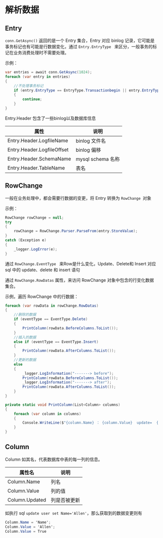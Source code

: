 # 解析数据

## Entry

`conn.GetAsync()` 返回的是一个 Entry 集合，Entry 对应 binlog 记录，它可能是事务标记也有可能是行数据变化，通过 `Entry.EntryType ` 来区分，一般事务的标记在业务消费处理时不需要处理。

示例：

````csharp
var entries = await conn.GetAsync(1024);
foreach (var entry in entries)
{
    //不处理事务标记
    if (entry.EntryType == EntryType.Transactionbegin || entry.EntryType == EntryType.Transactionend)
    {
        continue;
    }
}
````

Entry.Header 包含了一些binlog以及数据库信息

| 属性                       | 说明              |
| -------------------------- | ----------------- |
| Entry.Header.LogfileName   | binlog 文件名     |
| Entry.Header.LogfileOffset | binlog 偏移       |
| Entry.Header.SchemaName    | mysql schema 名称 |
| Entry.Header.TableName     | 表名              |

## RowChange

一般在业务处理中，都会需要行数据的变更，将 Entry 转换为 `RowChange `对象

示例：

````csharp
RowChange rowChange = null;
try
{
    rowChange = RowChange.Parser.ParseFrom(entry.StoreValue);
}
catch (Exception e)
{
    _logger.LogError(e);
}
````

通过 `RowChange.EventType ` 来Row是什么变化，Update、Delete和 Insert 对应 sql 中的 update、delete 和 insert 语句

通过 `RowChange.RowDatas` 属性，来访问 RowChange 对象中包含的行变化数据集合。

示例，遍历 RowChange 中的行数据：

````csharp
foreach (var rowData in rowChange.RowDatas)
{
    //删除的数据
    if (eventType == EventType.Delete)
    {
        PrintColumn(rowData.BeforeColumns.ToList());
    }
    //插入的数据
    else if (eventType == EventType.Insert)
    {
        PrintColumn(rowData.AfterColumns.ToList());
    }
    //更新的数据
    else
    {
        _logger.LogInformation("-------> before");
        PrintColumn(rowData.BeforeColumns.ToList());
        _logger.LogInformation("-------> after");
        PrintColumn(rowData.AfterColumns.ToList());
    }
}

private static void PrintColumn(List<Column> columns)
{
    foreach (var column in columns)
    {
        Console.WriteLine($"{column.Name} ： {column.Value}  update=  {column.Updated}");
    }
}
````

## Column

Column 如其名，代表数据库中表的每一列的信息。

| 属性名         | 说明         |
| -------------- | ------------ |
| Column.Name    | 列名         |
| Column.Value   | 列的值       |
| Column.Updated | 列是否被更新 |

如执行 sql `update user set Name='Allen'`，那么获取到的数据变更则有

````csharp
Column.Name = 'Name';
Column.Value = 'Allen';
Column.Value = True
````





